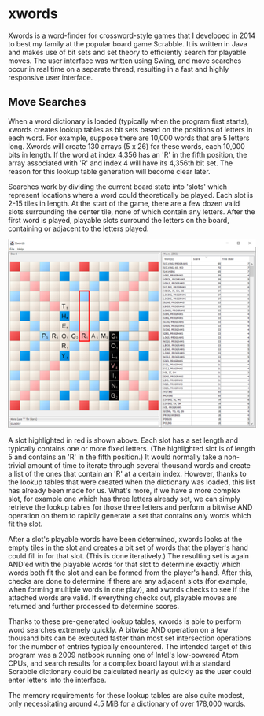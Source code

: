 # xwords
Xwords is a word-finder for crossword-style games that I developed in 2014 to
best my family at the popular board game Scrabble.  It is written in Java and
makes use of bit sets and set theory to efficiently search for playable moves.
The user interface was written using Swing, and move searches occur in real
time on a separate thread, resulting in a fast and highly responsive user
interface.

## Move Searches
When a word dictionary is loaded (typically when the program first starts),
xwords creates lookup tables as bit sets based on the positions of letters in
each word.  For example, suppose there are 10,000 words that are 5 letters
long.  Xwords will create 130 arrays (5 x 26) for these words, each 10,000 bits
in length.  If the word at index 4,356 has an 'R' in the fifth position, the
array associated with 'R' and index 4 will have its 4,356th bit set.  The
reason for this lookup table generation will become clear later.

Searches work by dividing the current board state into 'slots' which represent
locations where a word could theoretically be played.  Each slot is 2-15 tiles
in length.  At the start of the game, there are a few dozen valid slots
surrounding the center tile, none of which contain any letters.  After the
first word is played, playable slots surround the letters on the board,
containing or adjacent to the letters played.

![Example of a slot, highlighted](/xwords-slot.png)

A slot highlighted in red is shown above.  Each slot has a set length and
typically contains one or more fixed letters.  (The highlighted slot is of
length 5 and contains an 'R' in the fifth position.)  It would normally take a
non-trivial amount of time to iterate through several thousand words and create
a list of the ones that contain an 'R' at a certain index.  However, thanks to
the lookup tables that were created when the dictionary was loaded, this list
has already been made for us.  What's more, if we have a more complex slot, for
example one which has three letters already set, we can simply retrieve the
lookup tables for those three letters and perform a bitwise AND operation on
them to rapidly generate a set that contains only words which fit the slot.

After a slot's playable words have been determined, xwords looks at the empty
tiles in the slot and creates a bit set of words that the player's hand could
fill in for that slot.  (This is done iteratively.)  The resulting set is again
AND'ed with the playable words for that slot to determine exactly which words
both fit the slot and can be formed from the player's hand.  After this, checks
are done to determine if there are any adjacent slots (for example, when
forming multiple words in one play), and xwords checks to see if the attached
words are valid.  If everything checks out, playable moves are returned and
further processed to determine scores.

Thanks to these pre-generated lookup tables, xwords is able to perform word
searches extremely quickly.  A bitwise AND operation on a few thousand bits can
be executed faster than most set intersection operations for the number of
entries typically encountered.  The intended target of this program was a 2009
netbook running one of Intel's low-powered Atom CPUs, and search results for
a complex board layout with a standard Scrabble dictionary could be calculated
nearly as quickly as the user could enter letters into the interface.

The memory requirements for these lookup tables are also quite modest, only
necessitating around 4.5 MiB for a dictionary of over 178,000 words.
